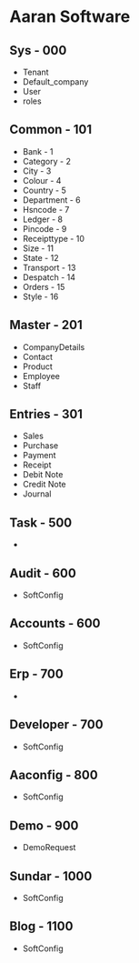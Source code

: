 # Aaran Software

## Sys - 000

- Tenant
- Default_company
- User
- roles

## Common - 101
- Bank - 1
- Category - 2
- City - 3
- Colour - 4
- Country - 5
- Department - 6
- Hsncode - 7 
- Ledger - 8 
- Pincode - 9 
- Receipttype - 10
- Size - 11 
- State - 12 
- Transport - 13
- Despatch - 14
- Orders - 15
- Style - 16

##  Master - 201

- CompanyDetails
- Contact
- Product
- Employee
- Staff


## Entries - 301

- Sales
- Purchase
- Payment
- Receipt
- Debit Note
- Credit Note
- Journal

## Task - 500
-

## Audit - 600
- SoftConfig

## Accounts - 600
- SoftConfig

## Erp - 700
-



## Developer - 700
- SoftConfig

## Aaconfig - 800
- SoftConfig

## Demo - 900
- DemoRequest

## Sundar - 1000
- SoftConfig

## Blog - 1100
- SoftConfig































